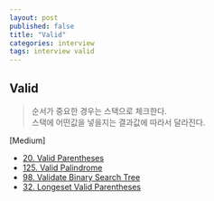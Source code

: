```yaml
---
layout: post
published: false
title: "Valid"
categories: interview
tags: interview valid
---
```


## Valid
> 순서가 중요한 경우는 스택으로 체크한다.   
> 스택에 어떤값을 넣을지는 결과값에 따라서 달라진다.

[Medium]
- [20. Valid Parentheses](https://leetcode.com/problems/valid-parentheses/)
- [125. Valid Palindrome](https://leetcode.com/problems/valid-palindrome/)
- [98. Validate Binary Search Tree](https://leetcode.com/problems/validate-binary-search-tree/)
- [32. Longeset Valid Parentheses]()

